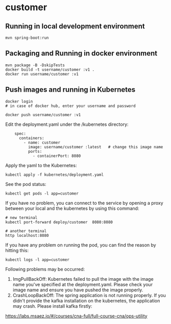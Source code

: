 # customer 

## Running in local development environment

```
mvn spring-boot:run
```

## Packaging and Running in docker environment

```
mvn package -B -DskipTests
docker build -t username/customer :v1 .
docker run username/customer :v1
```

## Push images and running in Kubernetes

```
docker login 
# in case of docker hub, enter your username and password

docker push username/customer :v1
```

Edit the deployment.yaml under the /kubernetes directory:
```
    spec:
      containers:
        - name: customer 
          image: username/customer :latest   # change this image name
          ports:
            - containerPort: 8080

```

Apply the yaml to the Kubernetes:
```
kubectl apply -f kubernetes/deployment.yaml
```

See the pod status:
```
kubectl get pods -l app=customer 
```

If you have no problem, you can connect to the service by opening a proxy between your local and the kubernetes by using this command:
```
# new terminal
kubectl port-forward deploy/customer  8080:8080

# another terminal
http localhost:8080
```

If you have any problem on running the pod, you can find the reason by hitting this:
```
kubectl logs -l app=customer 
```

Following problems may be occurred:

1. ImgPullBackOff:  Kubernetes failed to pull the image with the image name you've specified at the deployment.yaml. Please check your image name and ensure you have pushed the image properly.
1. CrashLoopBackOff: The spring application is not running properly. If you didn't provide the kafka installation on the kubernetes, the application may crash. Please install kafka firstly:

https://labs.msaez.io/#/courses/cna-full/full-course-cna/ops-utility

